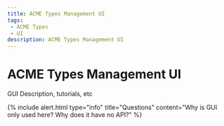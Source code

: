 ```yaml
---
title: ACME Types Management UI
tags: 
 - ACME Types
 - UI
description: ACME Types Management UI
---
```


# ACME Types Management UI

GUI Description, tutorials, etc

{% include alert.html type="info" title="Questions" content="Why is GUI only used here? Why does it have no API?" %}